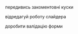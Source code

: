 передивись закоментовні куски

<!-- провірь розмітку на помилки 358-368-->

відредагуй роботу слайдера

доробити валідацію форми
